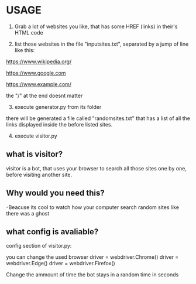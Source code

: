 # USAGE

1) Grab a lot of websites you like, that has some HREF (links) in their's HTML code

2) list those websites in the file "inputsites.txt", separated by a jump of line like this:

https://www.wikipedia.org/

https://www.google.com

https://www.example.com/

the "/" at the end doesnt matter

3) execute generator.py from its folder

there will be generated a file called "randomsites.txt" that has a list of all the links displayed inside the before listed sites.

4) execute visitor.py

## what is visitor?
visitor is a bot, that uses your browser to search all those sites one by one, before visiting another site.

## Why would you need this?
-Beacuse its cool to watch how your computer search random sites like there was a ghost

## what config is avaliable?

config section of visitor.py:

you can change the used browser
driver = webdriver.Chrome()
driver = webdriver.Edge()
driver = webdriver.Firefox()

Change the ammount of time the bot stays in a random time in seconds
